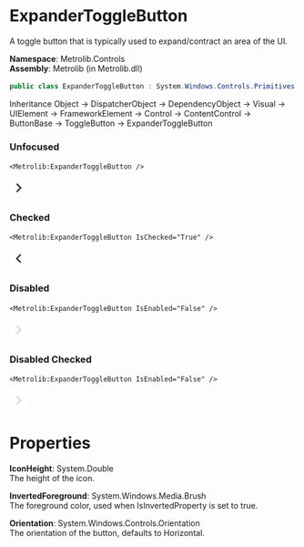 # ExpanderToggleButton  

A toggle button that is typically used to expand/contract an area of the UI.

**Namespace**: Metrolib.Controls  
**Assembly**: Metrolib (in Metrolib.dll)  

```C#
public class ExpanderToggleButton : System.Windows.Controls.Primitives.ToggleButton
```

Inheritance Object -> DispatcherObject -> DependencyObject -> Visual -> UIElement -> FrameworkElement -> Control -> ContentControl -> ButtonBase -> ToggleButton -> ExpanderToggleButton
### Unfocused

```xaml
<Metrolib:ExpanderToggleButton />

```
![Image of ExpanderToggleButton, Unfocused](Unfocused.png)

### Checked

```xaml
<Metrolib:ExpanderToggleButton IsChecked="True" />

```
![Image of ExpanderToggleButton, Checked](Checked.png)

### Disabled

```xaml
<Metrolib:ExpanderToggleButton IsEnabled="False" />

```
![Image of ExpanderToggleButton, Disabled](Disabled.png)

### Disabled Checked

```xaml
<Metrolib:ExpanderToggleButton IsEnabled="False" />

```
![Image of ExpanderToggleButton, Disabled Checked](Disabled_Checked.png)

# Properties  

**IconHeight**: System.Double  
The height of the icon.

**InvertedForeground**: System.Windows.Media.Brush  
The foreground color, used when IsInvertedProperty is set to true.

**Orientation**: System.Windows.Controls.Orientation  
The orientation of the button, defaults to Horizontal.

